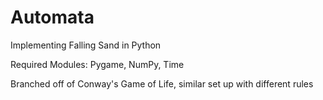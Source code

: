 # Automata

Implementing Falling Sand in Python

Required Modules: Pygame, NumPy, Time

Branched off of Conway's Game of Life, similar set up with different rules

